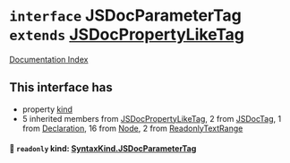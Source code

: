 # `interface` JSDocParameterTag `extends` [JSDocPropertyLikeTag](../interface.JSDocPropertyLikeTag/README.md)

[Documentation Index](../README.md)

## This interface has

- property [kind](#-readonly-kind-syntaxkindjsdocparametertag)
- 5 inherited members from [JSDocPropertyLikeTag](../interface.JSDocPropertyLikeTag/README.md), 2 from [JSDocTag](../interface.JSDocTag/README.md), 1 from [Declaration](../interface.Declaration/README.md), 16 from [Node](../interface.Node/README.md), 2 from [ReadonlyTextRange](../interface.ReadonlyTextRange/README.md)


#### 📄 `readonly` kind: [SyntaxKind.JSDocParameterTag](../enum.SyntaxKind/README.md#jsdocparametertag--341)



